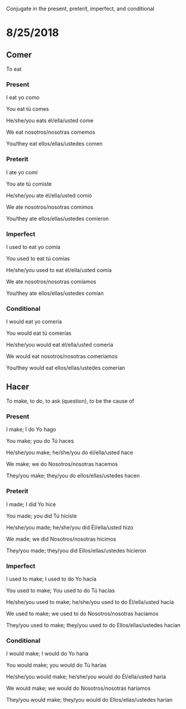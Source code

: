 Conjugate in the present, preterit, imperfect, and conditional

8/25/2018
=========
## Comer

To eat

### Present

I eat
    yo como

You eat
    tú comes

He/she/you eats
    él/ella/usted come

We eat
    nosotros/nosotras comemos

You/they eat
    ellos/ellas/ustedes comen

### Preterit

I ate
    yo comí

You ate
    tú comiste

He/she/you ate
    él/ella/usted comió

We ate
    nosotros/nosotras comimos

You/they ate
    ellos/ellas/ustedes comieron


### Imperfect

I used to eat
    yo comía

You used to eat
    tú comías

He/she/you used to eat
    él/ella/usted comía

We ate
    nosotros/nosotras comíamos

You/they ate
    ellos/ellas/ustedes comían


### Conditional

I would eat
    yo comería

You would eat
    tú comerías

He/she/you would eat
    él/ella/usted comería

We would eat
    nosotros/nosotras comeríamos

You/they would eat
    ellos/ellas/ustedes comerían


## Hacer

To make, to do, to ask (question), to be the cause of

### Present

I make; I do
    Yo hago

You make; you do
    Tú haces

He/she/you make; he/she/you do
    él/ella/usted hace

We make; we do
    Nosotros/nosotras hacemos

They/you make; they/you do
    ellos/ellas/ustedes hacen

### Preterit

I made; I did
    Yo hice

You made; you did
    Tú hiciste

He/she/you made; he/she/you did
    Él/ella/usted hizo

We made; we did
    Nosotros/nosotras hicimos

They/you made; they/you did
    Ellos/ellas/ustedes hicieron

### Imperfect

I used to make; I used to do
    Yo hacía

You used to make; You used to do
    Tú hacías

He/she/you used to make; he/she/you used to do
    Él/ella/usted hacía

We used to make; we used to do
    Nosotros/nosotras hacíamos

They/you used to make; they/you used to do
    Ellos/ellas/ustedes hacían

### Conditional

I would make; I would do
    Yo haría

You would make; you would do
    Tú harías

He/she/you would make; he/she/you would do
    Él/ella/usted haría

We would make; we would do
    Nosotros/nosotras haríamos

They/you would make; they/you would do
    Ellos/ellas/ustedes harían

